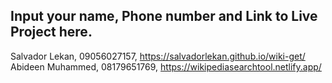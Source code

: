 ## Input your name, Phone number and Link to Live Project here.
Salvador Lekan, 09056027157, https://salvadorlekan.github.io/wiki-get/
Abideen Muhammed, 08179651769, https://wikipediasearchtool.netlify.app/

